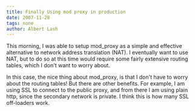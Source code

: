 ```yaml
---
title: Finally Using mod proxy in production
date: 2007-11-28
tags: none
author: Albert Lash
---
```

This morning, I was able to setup mod_proxy as a simple and effective alternative to network address translation (NAT). I eventually want to use NAT, but to do so at this time would require some fairly extensive routing tables, which I don't want to worry about.

In this case, the nice thing about mod_proxy, is that I don't have to worry about the routing tables! But there are other benefits. For example, I am using SSL to connect to the public proxy, and from there I am using plain http, since the secondary network is private. I think this is how many SSL off-loaders work.

